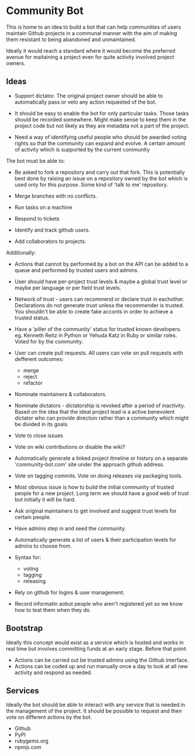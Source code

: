 
# Community Bot

This is home to an idea to build a bot that can help communities of users maintain Github projects
in a communal manner with the aim of making them resistant to being abandoned and unmaintained.

Ideally it would reach a standard where it would become the preferred avenue for maitaining a
project even for quite activity involved project owners.

## Ideas

- Support dictator. The original project owner should be able to automatically pass or veto any
  action requested of the bot.

- It should be easy to enable the bot for only particular tasks. Those tasks should be recorded
  somewhere. Might make sense to keep them in the project code but not likely as they are metadata
  not a part of the project.

- Need a way of identifying useful people who should be awarded voting rights so that the community
  can expand and evolve. A certain amount of activity which is supported by the current community

The bot must be able to:

- Be asked to fork a repository and carry out that fork. This is potentially best done by raising an
  issue on a repository owned by the bot which is used only for this purpose. Some kind of 'talk to
  me' repository.

- Merge branches with no conflicts.

- Run tasks on a machine

- Respond to tickets

- Identify and track github users.

- Add collaborators to projects.

Additionally:

- Actions that cannot by performed by a bot on the API can be added to a queue and performed by
  trusted users and admins.

- User should have per-project trust levels & maybe a global trust level or maybe per language or
  per field trust levels.

- Network of trust - users can recommend or declare trust in eachother. Declarations do not generate
  trust unless the recommender is trusted. You shouldn't be able to create fake acconts in order to
  achieve a trusted status.

- Have a 'piller of the community' status for trusted known developers. eg. Kenneth Reitz in Python
  or Yehuda Katz in Ruby or similar roles. Voted for by the community.

- User can create pull requests. All users can vote on pull requests with defferent outcomes:
  - merge
  - reject
  - refactor

- Nominate maintainers & collaborators.

- Nominate dictators - dictatorship is revoked after a period of inactivity. Based on the idea that
  the ideal project lead is a active benevolent dictator who can provide direction rather than a
  community which might be divided in its goals.

- Vote to close issues

- Vote on wiki contributions or disable the wiki?

- Automatically generate a linked project itmeline or history on a separate 'community-bot.com' site
  under the approach github address.

- Vote on tagging commits. Vote on doing releases via packaging tools.

- Most obvious issue is how to build the initial community of trusted people for a new project. Long
  term we should have a good web of trust but initially it will be hard.

- Ask original maintainers to get involved and suggest trust levels for certain people.

- Have admins step in and seed the community.

- Automatically generate a list of users & their participation levels for admins to choose from.

- Syntax for:
  - voting
  - tagging
  - releasing

- Rely on github for logins & user management.

- Record informatin aobut people who aren't registered yet so we know how to teat them when they do.


## Bootstrap

Ideally this concept would exist as a service which is hosted and works in real time but involves
committing funds at an early stage. Before that point:

- Actions can be carried out be trusted admins using the Github interface.
- Actions can be coded up and run manually once a day to look at all new activity and respond as
  needed.


## Services

Ideally the bot should be able to interact with any service that is needed in the management of the
project. It should be possible to request and then vote on different actions by the bot.

- Github
- PyPI
- rubygems.org
- npmjs.com
